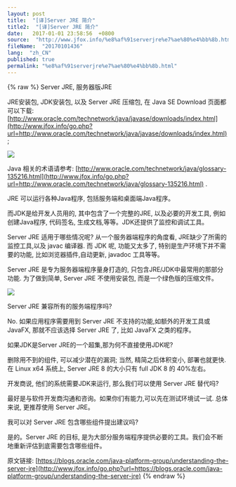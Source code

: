 ```yaml
---
layout: post
title:  "[译]Server JRE 简介"
title2:  "[译]Server JRE 简介"
date:   2017-01-01 23:58:56  +0800
source:  "http://www.jfox.info/%e8%af%91serverjre%e7%ae%80%e4%bb%8b.html"
fileName:  "20170101436"
lang:  "zh_CN"
published: true
permalink: "%e8%af%91serverjre%e7%ae%80%e4%bb%8b.html"
---
```

{% raw %}
Server JRE, 服务器版JRE

 JRE安装包, JDK安装包, 以及 Server JRE 压缩包, 在 Java SE Download 页面都可以下载: [http://www.oracle.com/technetwork/java/javase/downloads/index.html](http://www.jfox.info/go.php?url=http://www.oracle.com/technetwork/java/javase/downloads/index.html) ; 

![](56331cc.png)

 Java 相关的术语请参考: [http://www.oracle.com/technetwork/java/glossary-135216.html](http://www.jfox.info/go.php?url=http://www.oracle.com/technetwork/java/glossary-135216.html) . 

JRE 可以运行各种Java程序, 包括服务端和桌面端Java程序。

而JDK是给开发人员用的, 其中包含了一个完整的JRE, 以及必要的开发工具, 例如 创建Java程序, 代码签名, 生成文档,等等。JDK还提供了监控和调试工具。

Server JRE 适用于哪些情况呢? 从一个服务器端程序的角度看, JRE缺少了所需的监控工具,以及 javac 编译器. 而 JDK 呢, 功能又太多了, 特别是生产环境下并不需要的功能, 比如浏览器插件,自动更新, javadoc 工具等等。

Server JRE 是专为服务器端程序量身打造的, 只包含JRE/JDK中最常用的那部分功能. 为了做到简单, Server JRE 不使用安装包, 而是一个绿色版的压缩文件。

![](899aee0.png)

Server JRE 兼容所有的服务端程序吗?

No. 如果应用程序需要用到 Server JRE 不支持的功能,如额外的开发工具或JavaFX, 那就不应该选择 Server JRE 了, 比如 JavaFX 之类的程序。

如果JDK是Server JRE的一个超集,那为何不直接使用JDK呢?

删除用不到的组件, 可以减少潜在的漏洞; 当然, 精简之后体积变小, 部署也就更快. 在 Linux x64 系统上, Server JRE 8 的大小只有 full JDK 8 的 40%左右。

开发商说, 他们的系统需要JDK来运行, 那么我们可以使用 Server JRE 替代吗?

最好是与软件开发商沟通和咨询。如果你们有能力,可以先在测试环境试一试. 总体来说, 更推荐使用 Server JRE。

我可以对 Server JRE 包含哪些组件提出建议吗?

是的。Server JRE 的目标, 是为大部分服务端程序提供必要的工具。我们会不断地重新评估到底需要包含哪些组件。

 原文链接: [https://blogs.oracle.com/java-platform-group/understanding-the-server-jre](http://www.jfox.info/go.php?url=https://blogs.oracle.com/java-platform-group/understanding-the-server-jre)
{% endraw %}